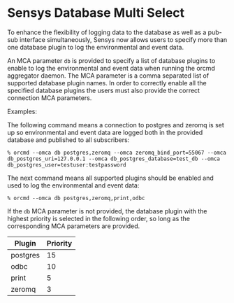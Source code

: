 # Sensys Database Multi Select

To enhance the flexibility of logging data to the database as well as a pub-sub interface simultaneously, Sensys now allows users to specify more than one database plugin to log the environmental and event data.

An MCA parameter `db` is provided to specify a list of database plugins to enable to log the environmental and event data when running the orcmd aggregator daemon. The MCA parameter is a comma separated list of supported database plugin names. In order to correctly enable all the specified database plugins the users must also provide the correct connection MCA parameters.

Examples:

The following command means a connection to postgres and zeromq is set up so environmental and event data are logged both in the provided database and published to all subscribers:
```
% orcmd --omca db postgres,zeromq --omca zeromq_bind_port=55067 --omca db_postgres_uri=127.0.0.1 --omca db_postgres_database=test_db --omca db_postgres_user=testuser:testpassword
```
The next command means all supported plugins should be enabled and used to log the environmental and event data:
```
% orcmd --omca db postgres,zeromq,print,odbc
```

If the `db` MCA parameter is not provided, the database plugin with the highest priority is selected in the following order, so long as the corresponding MCA parameters are provided.

| Plugin   | Priority |
| -------  | -------- |
| postgres | 15       |
| odbc     | 10       |
| print    | 5        |
| zeromq   | 3        |
